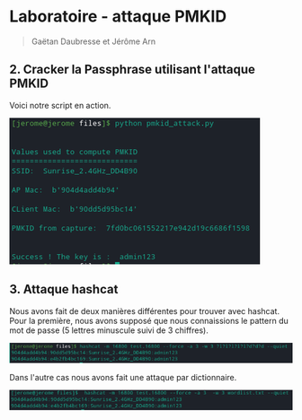 # Laboratoire - attaque PMKID 

> Gaëtan Daubresse et Jérôme Arn

## 2. Cracker la Passphrase utilisant l'attaque PMKID

Voici notre script en action.

![](img/1.png)

## 3. Attaque hashcat

Nous avons fait de deux manières différentes pour trouver avec hashcat. Pour la première, nous avons supposé que nous connaissions le pattern du mot de passe (5 lettres minuscule suivi de 3 chiffres). 

![](img/2.png)

Dans l'autre cas nous avons fait une attaque par dictionnaire. 

![](img/3.png)